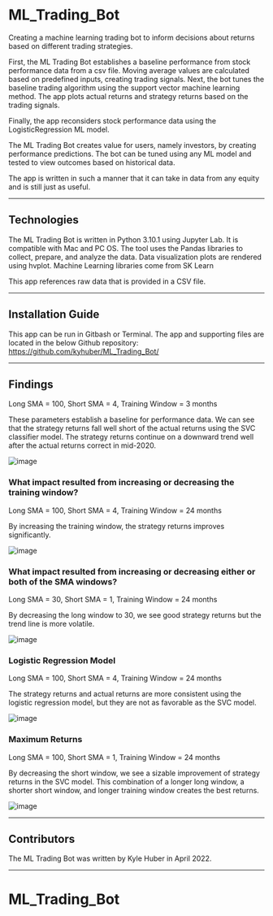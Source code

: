 # ML_Trading_Bot

Creating a machine learning trading bot to inform decisions about returns based on different trading strategies.

First, the ML Trading Bot establishes a baseline performance from stock performance data from a csv file. Moving average values are calculated based on predefined inputs, creating trading signals. Next, the bot tunes the baseline trading algorithm using the support vector machine learning method. The app plots actual returns and strategy returns based on the trading signals.

Finally, the app reconsiders stock performance data using the LogisticRegression ML model.

The ML Trading Bot creates value for users, namely investors, by creating performance predictions. The bot can be tuned using any ML model and tested to view outcomes based on historical data.

The app is written in such a manner that it can take in data from any equity and is still just as useful.

---

## Technologies

The ML Trading Bot is written in Python 3.10.1 using Jupyter Lab. It is compatible with Mac and PC OS.
The tool uses the Pandas libraries to collect, prepare, and analyze the data.
Data visualization plots are rendered using hvplot.
Machine Learning libraries come from SK Learn

This app references raw data that is provided in a CSV file.

---

## Installation Guide

This app can be run in Gitbash or Terminal. The app and supporting files are located in the below Github repository:
https://github.com/kyhuber/ML_Trading_Bot/

---

## Findings

Long SMA = 100, Short SMA = 4, Training Window = 3 months

These parameters establish a baseline for performance data. We can see that the strategy returns fall well short of the actual returns using the SVC classifier model. The strategy returns continue on a downward trend well after the actual returns correct in mid-2020.

![image](https://user-images.githubusercontent.com/69730757/162492392-36fd50ae-ec42-4715-99e1-e1641b4ef4ff.png)


### What impact resulted from increasing or decreasing the training window?

Long SMA = 100, Short SMA = 4, Training Window = 24 months

By increasing the training window, the strategy returns improves significantly.

![image](https://user-images.githubusercontent.com/69730757/162492502-5d2d0f59-af50-40a4-ad3a-422815843c6c.png)


### What impact resulted from increasing or decreasing either or both of the SMA windows?

Long SMA = 30, Short SMA = 1, Training Window = 24 months

By decreasing the long window to 30, we see good strategy returns but the trend line is more volatile.

![image](https://user-images.githubusercontent.com/69730757/162493558-93493025-e552-4cd4-a519-c83e3deb5568.png)


### Logistic Regression Model

Long SMA = 100, Short SMA = 4, Training Window = 24 months

The strategy returns and actual returns are more consistent using the logistic regression model, but they are not as favorable as the SVC model.

![image](https://user-images.githubusercontent.com/69730757/162497814-4cf7a5ba-db44-4256-836f-8014fd1e2c1b.png)


### Maximum Returns

Long SMA = 100, Short SMA = 1, Training Window = 24 months

By decreasing the short window, we see a sizable improvement of strategy returns in the SVC model. This combination of a longer long window, a shorter short window, and longer training window creates the best returns.

![image](https://user-images.githubusercontent.com/69730757/162492824-ff710fb2-7fda-4c02-8598-924328911b58.png)

---

## Contributors

The ML Trading Bot was written by Kyle Huber in April 2022.

---

# ML_Trading_Bot
